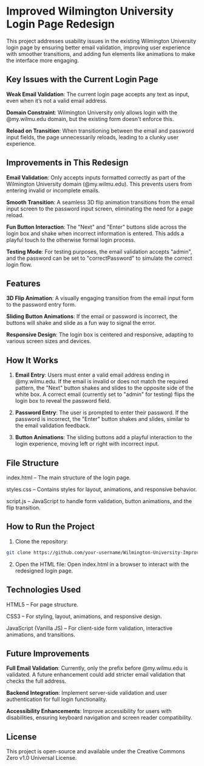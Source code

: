 # Improved Wilmington University Login Page Redesign
This project addresses usability issues in the existing Wilmington University login page by ensuring better email validation, improving user experience with smoother transitions, and adding fun elements like animations to make the interface more engaging.
## Key Issues with the Current Login Page
**Weak Email Validation**: The current login page accepts any text as input, even when it’s not a valid email address.

**Domain Constraint**: Wilmington University only allows login with the @my.wilmu.edu domain, but the existing form doesn't enforce this.

**Reload on Transition**: When transitioning between the email and password input fields, the page unnecessarily reloads, leading to a clunky user experience.
## Improvements in This Redesign
**Email Validation**: Only accepts inputs formatted correctly as part of the Wilmington University domain (@my.wilmu.edu). This prevents users from entering invalid or incomplete emails.

**Smooth Transition**: A seamless 3D flip animation transitions from the email input screen to the password input screen, eliminating the need for a page reload.

**Fun Button Interaction**: The "Next" and "Enter" buttons slide across the login box and shake when incorrect information is entered. This adds a playful touch to the otherwise formal login process.

**Testing Mode**: For testing purposes, the email validation accepts "admin", and the password can be set to "correctPassword" to simulate the correct login flow.
## Features
**3D Flip Animation**: A visually engaging transition from the email input form to the password entry form.

**Sliding Button Animations**: If the email or password is incorrect, the buttons will shake and slide as a fun way to signal the error.

**Responsive Design**: The login box is centered and responsive, adapting to various screen sizes and devices.
## How It Works
1. **Email Entry**: Users must enter a valid email address ending in @my.wilmu.edu. If the email is invalid or does not match the required pattern, the "Next" button shakes and slides to the opposite side of the white box. A correct email (currently set to "admin" for testing) flips the login box to reveal the password field.

2. **Password Entry**: The user is prompted to enter their password. If the password is incorrect, the "Enter" button shakes and slides, similar to the email validation feedback.

3. **Button Animations**: The sliding buttons add a playful interaction to the login experience, moving left or right with incorrect input.
## File Structure
index.html – The main structure of the login page.

styles.css – Contains styles for layout, animations, and responsive behavior.

script.js – JavaScript to handle form validation, button animations, and the flip transition.
## How to Run the Project
1. Clone the repository:
```bash
git clone https://github.com/your-username/Wilmington-University-Improved-Login-Page.git
```

2. Open the HTML file: Open index.html in a browser to interact with the redesigned login page.
## Technologies Used
HTML5 – For page structure.

CSS3 – For styling, layout, animations, and responsive design.

JavaScript (Vanilla JS) – For client-side form validation, interactive animations, and transitions.
## Future Improvements

**Full Email Validation**: Currently, only the prefix before @my.wilmu.edu is validated. A future enhancement could add stricter email validation that checks the full address.

**Backend Integration**: Implement server-side validation and user authentication for full login functionality.

**Accessibility Enhancements**: Improve accessibility for users with disabilities, ensuring keyboard navigation and screen reader compatibility.
## License
This project is open-source and available under the Creative Commons Zero v1.0 Universal License.

